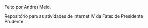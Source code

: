 Feito por Andres Melo.

Repositório para as atividades de Internet IV da Fatec de Presidente Prudente.
